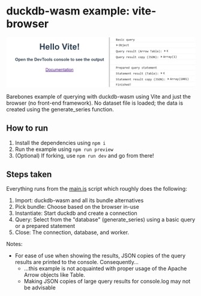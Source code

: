 # duckdb-wasm example: vite-browser

![Side-by-side screenshot of browser running the example and the corresponding output in the DevTools window](vite_example.PNG)

Barebones example of querying with duckdb-wasm using Vite and just the browser (no front-end framework). No dataset file is loaded; the data is created using the generate_series function.

## How to run
1. Install the dependencies using `npm i`
2. Run the example using `npm run preview`
3. (Optional) If forking, use `npm run dev` and go from there!

## Steps taken

Everything runs from the [main.js](main.js) script which roughly does the following:

1. Import: duckdb-wasm and all its bundle alternatives
2. Pick bundle: Choose based on the browser in-use
3. Instantiate: Start duckdb and create a connection
4. Query: Select from the "database" (generate_series) using a basic query or a prepared statement
5. Close: The connection, database, and worker.

Notes:
- For ease of use when showing the results, JSON copies of the query results are printed to the console. Consequently...
    - ...this example is not acquainted with proper usage of the Apache Arrow objects like Table.
    - Making JSON copies of large query results for console.log may not be advisable